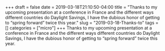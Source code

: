 +++draft = falsedate = 2019-03-18T21:10:50-04:00title = "Thanks to my upcoming presentation at a conference in France and the different ways different countries do Daylight Savings, I have the dubious honor of getting to “spring forward” twice this year."slug = "2019-03-18-Thanks-to"tags = []categories = ["micro"]+++Thanks to my upcoming presentation at a conference in France and the different ways different countries do Daylight Savings, I have the dubious honor of getting to “spring forward” twice this year.
